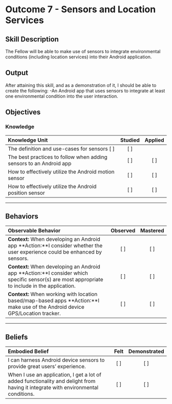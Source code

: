 # Outcome 7 - Sensors and Location Services

## Skill Description
The Fellow will be able to make use of sensors to integrate environmental conditions (including location services) into their Android application.


## Output
After attaining this skill, and as a demonstration of it, I should be able to create the following:
  -An Android app that uses sensors to integrate at least one environmental condition into the user interaction.

## Objectives

### Knowledge

| Knowledge Unit   |      Studied      | Applied |
|:-------------|:------------------:|:--------:|
| The definition and use-cases for sensors [ ] | [ ] |
| The best practices to follow when adding sensors to an Android app | [ ] | [ ] |
| How to effectively utilize the Android motion sensor| [ ] | [ ] |
| How to effectively utilize the Android position sensor| [ ] | [ ] |

----------

## Behaviors

| Observable Behavior   |      Observed      | Mastered |
|:-------------|:------------------:|:--------:|
| **Context:** When developing an Android app **Action:**I consider whether the user experience could be enhanced by sensors. | [ ] | [ ]  |
| **Context:** When developing an Android app **Action:**I consider which specific sensor(s) are most appropriate to include in the application. | [ ] | [ ]  |
| **Context:** When working with location based/map-based apps **Action:**I make use of the Android device GPS/Location tracker. | [ ] | [ ]  |
----------

## Beliefs

| Embodied Belief   |      Felt      | Demonstrated |
|:-------------|:------------------:|:--------:|
| I can harness Android device sensors to provide great users’ experience. | [ ] | [ ]  |
| When I use an application, I get a lot of added functionality and delight from having it integrate with environmental conditions. | [ ] | [ ]  |
